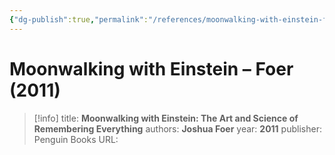 ```yaml
---
{"dg-publish":true,"permalink":"/references/moonwalking-with-einstein-foer-2011/"}
---
```



# Moonwalking with Einstein – Foer (2011)

> [!info]
> title: **Moonwalking with Einstein: The Art and Science of Remembering Everything**
> authors: **Joshua Foer**
> year: **2011**
> publisher: Penguin Books
> URL: 


